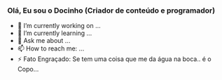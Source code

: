 ### Olá, Eu sou  o Docinho (Criador de conteúdo e programador)

- 🔭 I’m currently working on ... 
- 🌱 I’m currently learning ...
- 💬 Ask me about ...
- 📫 How to reach me: ...
- ⚡ Fato Engraçado:  Se tem uma coisa que me da água na boca.. é o Copo...
